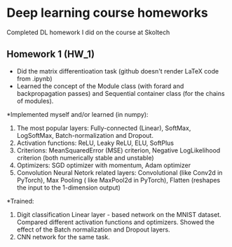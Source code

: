 # Deep learning course homeworks
Completed DL homework I did on the course at Skoltech

## Homework 1 (HW_1)
* Did the matrix differentioation task (github doesn't render LaTeX code from .ipynb)
* Learned the concept of the  Module class (with forard and backpropagation passes) and Sequential container class (for the chains of modules).

*Implemented myself and/or learned (in numpy):

  1. The most popular layers: Fully-connected (Linear), SoftMax, LogSoftMax, Batch-normalization and Dropout.
  2. Activation functions: ReLU, Leaky ReLU, ELU, SoftPlus
  3. Criterions: MeanSquaredError (MSE) criterion, Negative LogLikelihood criterion (both numerically stable and unstable)
  4. Optimizers: SGD optimizer with momentum, Adam optimizer
  5. Convolution Neural Netork related layers: Convolutional (like Conv2d in PyTorch), Max Pooling ( like MaxPool2d in PyTorch), Flatten (reshapes the input to the 1-dimension output)

*Trained:
  1. Digit classification Linear layer - based network on the MNIST dataset. Compared different activation functions and optimizers. Showed the effect of the Batch normalization and Dropout layers.
  2. CNN network for the same task.
